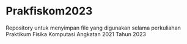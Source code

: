 # Prakfiskom2023
Repository untuk menyimpan file yang digunakan selama perkuliahan Praktikum Fisika Komputasi Angkatan 2021 Tahun 2023

